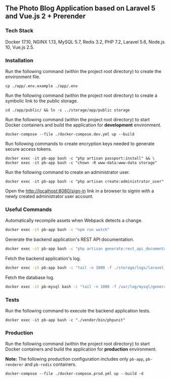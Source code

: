 ## The Photo Blog Application based on Laravel 5 and Vue.js 2 + Prerender

### Tech Stack

Docker 17.10, NGINX 1.13, MySQL 5.7, Redis 3.2, PHP 7.2, Laravel 5.6, Node.js 10, Vue.js 2.5.

### Installation

Run the following command (within the project root directory) to create the environment file.

```
cp ./app/.env.example ./app/.env
```
Run the following command (within the project root directory) to create a symbolic link to the public storage.

```
cd ./app/public/ && ln -s ../storage/app/public storage
```

Run the following command (within the project root directory) to start Docker containers and build the application for **development** environment.

```
docker-compose --file ./docker-compose.dev.yml up --build
```

Run following commands to create encryption keys needed to generate secure access tokens.
```
docker exec -it pb-app bash -c "php artisan passport:install" && \
docker exec -it pb-app bash -c "chown -R www-data:www-data storage"
```

Run the following command to create an administrator user.
```
docker exec -it pb-app bash -c "php artisan create:administrator_user"
```

Open the [http://localhost:8080/sign-in](http://localhost:8080/sign-in) link in a browser to signin with a newly created administrator user account.

### Useful Commands

Automatically recompile assets when Webpack detects a change.

```bash
docker exec -it pb-app bash -c "npm run watch"
```

Generate the backend application's REST API documentation.

```bash
docker exec -it pb-app bash -c "php artisan generate:rest_api_documentation"
```

Fetch the backend application's log.

```bash
docker exec -it pb-app bash -c "tail -n 1000 -f ./storage/logs/laravel.log"
```

Fetch the database log.

```bash
docker exec -it pb-mysql bash -c "tail -n 1000 -f /var/log/mysql/general.log"
```

### Tests

Run the following command to execute the backend application tests.
```
docker exec -it pb-app bash -c "./vendor/bin/phpunit"
```

### Production

Run the following command (within the project root directory) to start Docker containers and build the application for **production** environment.

**Note:** The following production configuration includes only `pb-app`, `pb-renderer` and `pb-redis` containers.

```
docker-compose --file ./docker-compose.prod.yml up --build -d
```
